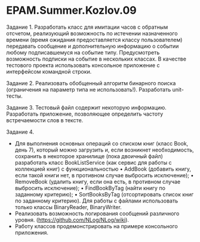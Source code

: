 # EPAM.Summer.Kozlov.09

Задание 1. Разработать класс для имитации часов с обратным отсчетом, реализующий возможность по истечении назначенного времени
(время ожидания предоставляется классу пользователем) передавать сообщение и дополнительную информацию о событии
любому подписавшемуся на событие типу. Предусмотреть возможность подписки на событие в нескольких классах.
В качестве тестового проекта использовать консольное приложение с интерфейсом командной строки.

Задание 2. Реализовать обобщенный алгоритм бинарного поиска (ограничения на параметр типа не использовать!). Разработать unit-тесты.

Задание 3. Тестовый файл содержит некоторую информацию. Разработать приложение, позволяющее определить частоту встречаемости слов в тексте.

Задание 4.
- Для выполнения основных операций со списком книг (класс Book, день 7), который можно загрузить и, если возникнет необходимость, сохранить в некоторое хранилище (пока двоичный файл) разработать класс BookListService (как сервис для работы с коллекцией книг) с функциональностью 
•	AddBook (добавить книгу, если такой книги нет, в противном случае выбросить исключение);
•	RemoveBook (удалить книгу, если она есть, в противном случае выбросить исключение);
•	FindBookByTag (найти книгу по заданному критерию);
•	SortBooksByTag (отсортировать список книг по заданному критерию).
Для работы с файлами использовать только классы BinaryReader, BinaryWriter.
-	Реализовать возможность логирования сообщений различного уровня. (https://github.com/NLog/NLog/wiki).
- Работу классов продемонстрировать на примере консольного приложения.
